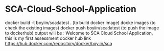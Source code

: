 # SCA-Cloud-School-Application
docker build -t boyiin/sca:latest . (to build docker image)
docke images (to check the existing images)
docker push boyiin/sca:latest (to push the image to dockerhub)
output will be : Welcome to SCA Cloud School Application, this is my first assessment
docker hub link https://hub.docker.com/repository/docker/boyiin/sca
